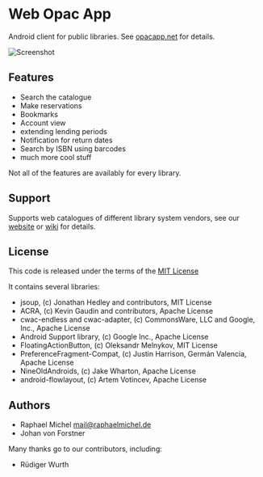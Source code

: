 Web Opac App
============
Android client for public libraries. See [opacapp.net](http://opacapp.net) for details.

![Screenshot](http://opacapp.de/wp-content/themes/opacapp/img/020_menue.png)


Features
--------
* Search the catalogue
* Make reservations
* Bookmarks
* Account view
* extending lending periods
* Notification for return dates
* Search by ISBN using barcodes
* much more cool stuff

Not all of the features are availably for every library.

Support
-------
Supports web catalogues of different library system vendors, see our [website](http://de.opacapp.net/kompatibilitaet/) or [wiki](https://github.com/raphaelm/opacclient/wiki/Supported-library-types) for details.

License
-------
This code is released under the terms of the [MIT License](http://opensource.org/licenses/mit-license.php)

It contains several libraries:

* jsoup, (c) Jonathan Hedley and contributors, MIT License
* ACRA, (c) Kevin Gaudin and contributors, Apache License
* cwac-endless and cwac-adapter, (c) CommonsWare, LLC and Google, Inc., Apache License
* Android Support library, (c) Google Inc., Apache License
* FloatingActionButton, (c) Oleksandr Melnykov, MIT License
* PreferenceFragment-Compat, (c) Justin Harrison, Germán Valencia, Apache License
* NineOldAndroids, (c) Jake Wharton, Apache License
* android-flowlayout, (c) Artem Votincev, Apache License


Authors
-------
* Raphael Michel <mail@raphaelmichel.de>
* Johan von Forstner

Many thanks go to our contributors, including:

* Rüdiger Wurth

